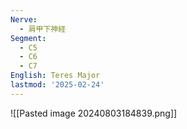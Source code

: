 ```yaml
---
Nerve:
  - 肩甲下神経
Segment:
  - C5
  - C6
  - C7
English: Teres Major
lastmod: '2025-02-24'
---
```

![[Pasted image 20240803184839.png]]
